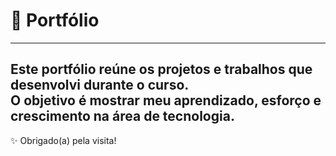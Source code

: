 # 📁 Portfólio
---
Este portfólio reúne os projetos e trabalhos que desenvolvi durante o curso.  
O objetivo é mostrar meu aprendizado, esforço e crescimento na área de tecnologia.
---

✨ Obrigado(a) pela visita!
